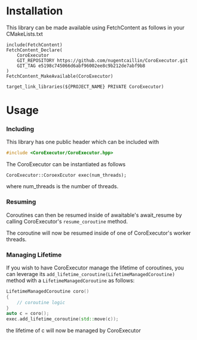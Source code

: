 # Installation

This library can be made available using FetchContent as follows in your CMakeLists.txt
```console
include(FetchContent)
FetchContent_Declare(
    CoroExecutor
    GIT_REPOSITORY https://github.com/nugentcaillin/CoroExecutor.git
    GIT_TAG e5198c745066d6abf96002ee8c9b212de7abf9b8
)
FetchContent_MakeAvailable(CoroExecutor)

target_link_libraries(${PROJECT_NAME} PRIVATE CoroExecutor)
```

# Usage

### Including
This library has one public header which can be included with
```C++
#include <CoroExecutor/CoroExecutor.hpp>
```

The CoroExecutor can be instantiated as follows

```console
CoroExecutor::CoroexEcutor exec(num_threads);
```
where num_threads is the number of threads.

### Resuming

Coroutines can then be resumed inside of awaitable's await_resume by calling CoroExecutor's ```resume_coroutine``` method.

The coroutine will now be resumed inside of one of CoroExecutor's worker threads.

### Managing Lifetime

If you wish to have CoroExecutor manage the lifetime of coroutines, you can leverage its ```add_lifetime_coroutine(LifetimeManagedCoroutine)``` method with a ```LifetimeManagedCoroutine``` as follows:

```C++
LifetimeManagedCoroutine coro()
{
    // coroutine logic
}
auto c = coro();
exec.add_lifetime_coroutine(std::move(c));
```

the lifetime of c will now be managed by CoroExecutor